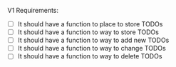 V1 Requirements:
- [ ] It should have a function to place to store TODOs
- [ ] It should have a function to way to store TODOs
- [ ] It should have a function to way to add new TODOs
- [ ] It should have a function to way to change TODOs
- [ ] It should have a function to way to delete TODOs
